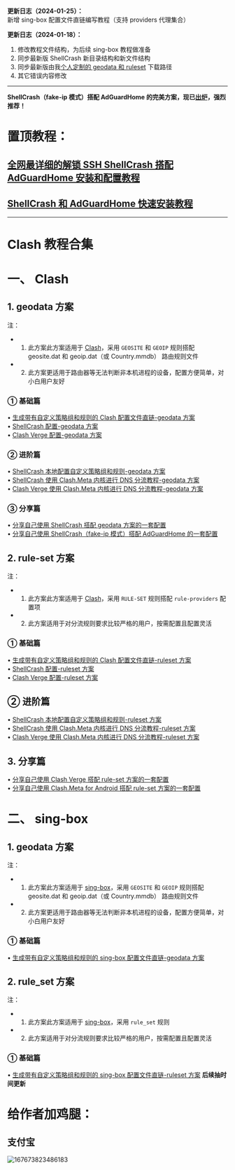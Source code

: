 **更新日志（2024-01-25）：**  
新增 sing-box 配置文件直链编写教程（支持 providers 代理集合）

**更新日志（2024-01-18）：**  
1. 修改教程文件结构，为后续 sing-box 教程做准备
2. 同步最新版 ShellCrash 新目录结构和新文件结构
3. 同步最新版由我[个人定制的 geodata 和 ruleset](https://github.com/DustinWin/ruleset_geodata) 下载路径
4. 其它错误内容修改

---
**ShellCrash（fake-ip 模式）搭配 AdGuardHome 的完美方案，现已[出炉](https://github.com/DustinWin/clash_singbox-tutorials/blob/main/%E6%95%99%E7%A8%8B%E5%90%88%E9%9B%86/Clash/%E5%88%86%E4%BA%AB%E7%AF%87/%E5%88%86%E4%BA%AB%E8%87%AA%E5%B7%B1%E4%BD%BF%E7%94%A8%20ShellCrash%EF%BC%88fake-ip%20%E6%A8%A1%E5%BC%8F%EF%BC%89%E6%90%AD%E9%85%8D%20AdGuardHome%20%E7%9A%84%E4%B8%80%E5%A5%97%E9%85%8D%E7%BD%AE.md)，强烈推荐！**

# 置顶教程：
## [全网最详细的解锁 SSH ShellCrash 搭配 AdGuardHome 安装和配置教程](https://github.com/DustinWin/clash_singbox-tutorials/blob/main/%E6%95%99%E7%A8%8B%E5%90%88%E9%9B%86/Clash/%E5%85%A8%E7%BD%91%E6%9C%80%E8%AF%A6%E7%BB%86%E7%9A%84%E8%A7%A3%E9%94%81%20SSH%20ShellCrash%20%E6%90%AD%E9%85%8D%20AdGuardHome%20%E5%AE%89%E8%A3%85%E5%92%8C%E9%85%8D%E7%BD%AE%E6%95%99%E7%A8%8B.md)
## [ShellCrash 和 AdGuardHome 快速安装教程](https://github.com/DustinWin/clash_singbox-tutorials/blob/main/%E6%95%99%E7%A8%8B%E5%90%88%E9%9B%86/ShellCrash%20%E5%92%8C%20AdGuardHome%20%E5%BF%AB%E9%80%9F%E5%AE%89%E8%A3%85%E6%95%99%E7%A8%8B.md)
---
# Clash 教程合集
# 一、 Clash
## 1. geodata 方案
注：
- 1. 此方案此方案适用于 [Clash](https://github.com/Dreamacro/clash)，采用 `GEOSITE` 和 `GEOIP` 规则搭配 geosite.dat 和 geoip.dat（或 Country.mmdb） 路由规则文件
- 2. 此方案更适用于路由器等无法判断非本机进程的设备，配置方便简单，对小白用户友好

### ① 基础篇
• [生成带有自定义策略组和规则的 Clash 配置文件直链-geodata 方案](https://github.com/DustinWin/clash_singbox-tutorials/blob/main/%E6%95%99%E7%A8%8B%E5%90%88%E9%9B%86/Clash/%E5%9F%BA%E7%A1%80%E7%AF%87/%E7%94%9F%E6%88%90%E5%B8%A6%E6%9C%89%E8%87%AA%E5%AE%9A%E4%B9%89%E7%AD%96%E7%95%A5%E7%BB%84%E5%92%8C%E8%A7%84%E5%88%99%E7%9A%84%20Clash%20%E9%85%8D%E7%BD%AE%E6%96%87%E4%BB%B6%E7%9B%B4%E9%93%BE-geodata%20%E6%96%B9%E6%A1%88.md)  
• [ShellCrash 配置-geodata 方案](https://github.com/DustinWin/clash_singbox-tutorials/blob/main/%E6%95%99%E7%A8%8B%E5%90%88%E9%9B%86/Clash/%E5%9F%BA%E7%A1%80%E7%AF%87/ShellCrash%20%E9%85%8D%E7%BD%AE-geodata%20%E6%96%B9%E6%A1%88.md)  
• [Clash Verge 配置-geodata 方案](https://github.com/DustinWin/clash_singbox-tutorials/blob/main/%E6%95%99%E7%A8%8B%E5%90%88%E9%9B%86/Clash/%E5%9F%BA%E7%A1%80%E7%AF%87/Clash%20Verge%20%E9%85%8D%E7%BD%AE-geodata%20%E6%96%B9%E6%A1%88.md)
### ② 进阶篇
• [ShellCrash 本地配置自定义策略组和规则-geodata 方案](https://github.com/DustinWin/clash_singbox-tutorials/blob/main/%E6%95%99%E7%A8%8B%E5%90%88%E9%9B%86/Clash/%E8%BF%9B%E9%98%B6%E7%AF%87/ShellCrash%20%E6%9C%AC%E5%9C%B0%E9%85%8D%E7%BD%AE%E8%87%AA%E5%AE%9A%E4%B9%89%E7%AD%96%E7%95%A5%E7%BB%84%E5%92%8C%E8%A7%84%E5%88%99-geodata%20%E6%96%B9%E6%A1%88.md)  
• [ShellCrash 使用 Clash.Meta 内核进行 DNS 分流教程-geodata 方案](https://github.com/DustinWin/clash_singbox-tutorials/blob/main/%E6%95%99%E7%A8%8B%E5%90%88%E9%9B%86/Clash/%E8%BF%9B%E9%98%B6%E7%AF%87/ShellCrash%20%E4%BD%BF%E7%94%A8%20Clash.Meta%20%E5%86%85%E6%A0%B8%E8%BF%9B%E8%A1%8C%20DNS%20%E5%88%86%E6%B5%81%E6%95%99%E7%A8%8B-geodata%20%E6%96%B9%E6%A1%88.md)  
• [Clash Verge 使用 Clash.Meta 内核进行 DNS 分流教程-geodata 方案](https://github.com/DustinWin/clash_singbox-tutorials/blob/main/%E6%95%99%E7%A8%8B%E5%90%88%E9%9B%86/Clash/%E8%BF%9B%E9%98%B6%E7%AF%87/Clash%20Verge%20%E4%BD%BF%E7%94%A8%20Clash.Meta%20%E5%86%85%E6%A0%B8%E8%BF%9B%E8%A1%8C%20DNS%20%E5%88%86%E6%B5%81%E6%95%99%E7%A8%8B-geodata%20%E6%96%B9%E6%A1%88.md)
### ③ 分享篇
• [分享自己使用 ShellCrash 搭配 geodata 方案的一套配置](https://github.com/DustinWin/clash_singbox-tutorials/blob/main/%E6%95%99%E7%A8%8B%E5%90%88%E9%9B%86/Clash/%E5%88%86%E4%BA%AB%E7%AF%87/%E5%88%86%E4%BA%AB%E8%87%AA%E5%B7%B1%E4%BD%BF%E7%94%A8%20ShellCrash%20%E6%90%AD%E9%85%8D%20geodata%20%E6%96%B9%E6%A1%88%E7%9A%84%E4%B8%80%E5%A5%97%E9%85%8D%E7%BD%AE.md)  
• [分享自己使用 ShellCrash（fake-ip 模式）搭配 AdGuardHome 的一套配置](https://github.com/DustinWin/clash_singbox-tutorials/blob/main/%E6%95%99%E7%A8%8B%E5%90%88%E9%9B%86/Clash/%E5%88%86%E4%BA%AB%E7%AF%87/%E5%88%86%E4%BA%AB%E8%87%AA%E5%B7%B1%E4%BD%BF%E7%94%A8%20ShellCrash%EF%BC%88fake-ip%20%E6%A8%A1%E5%BC%8F%EF%BC%89%E6%90%AD%E9%85%8D%20AdGuardHome%20%E7%9A%84%E4%B8%80%E5%A5%97%E9%85%8D%E7%BD%AE.md)
## 2. rule-set 方案
注：
- 1. 此方案此方案适用于 [Clash](https://github.com/Dreamacro/clash)，采用 `RULE-SET` 规则搭配 `rule-providers` 配置项
- 2. 此方案适用于对分流规则要求比较严格的用户，按需配置且配置灵活

### ① 基础篇
• [生成带有自定义策略组和规则的 Clash 配置文件直链-ruleset 方案](https://github.com/DustinWin/clash_singbox-tutorials/blob/main/%E6%95%99%E7%A8%8B%E5%90%88%E9%9B%86/Clash/%E5%9F%BA%E7%A1%80%E7%AF%87/%E7%94%9F%E6%88%90%E5%B8%A6%E6%9C%89%E8%87%AA%E5%AE%9A%E4%B9%89%E7%AD%96%E7%95%A5%E7%BB%84%E5%92%8C%E8%A7%84%E5%88%99%E7%9A%84%20Clash%20%E9%85%8D%E7%BD%AE%E6%96%87%E4%BB%B6%E7%9B%B4%E9%93%BE-ruleset%20%E6%96%B9%E6%A1%88.md)  
• [ShellCrash 配置-ruleset 方案](https://github.com/DustinWin/clash_singbox-tutorials/blob/main/%E6%95%99%E7%A8%8B%E5%90%88%E9%9B%86/Clash/%E5%9F%BA%E7%A1%80%E7%AF%87/ShellCrash%20%E9%85%8D%E7%BD%AE-ruleset%20%E6%96%B9%E6%A1%88.md)  
• [Clash Verge 配置-ruleset 方案](https://github.com/DustinWin/clash_singbox-tutorials/blob/main/%E6%95%99%E7%A8%8B%E5%90%88%E9%9B%86/Clash/%E5%9F%BA%E7%A1%80%E7%AF%87/Clash%20Verge%20%E9%85%8D%E7%BD%AE-ruleset%20%E6%96%B9%E6%A1%88.md)
## ② 进阶篇
• [ShellCrash 本地配置自定义策略组和规则-ruleset 方案](https://github.com/DustinWin/clash_singbox-tutorials/blob/main/%E6%95%99%E7%A8%8B%E5%90%88%E9%9B%86/Clash/%E8%BF%9B%E9%98%B6%E7%AF%87/ShellCrash%20%E6%9C%AC%E5%9C%B0%E9%85%8D%E7%BD%AE%E8%87%AA%E5%AE%9A%E4%B9%89%E7%AD%96%E7%95%A5%E7%BB%84%E5%92%8C%E8%A7%84%E5%88%99-ruleset%20%E6%96%B9%E6%A1%88.md)  
• [ShellCrash 使用 Clash.Meta 内核进行 DNS 分流教程-ruleset 方案](https://github.com/DustinWin/clash_singbox-tutorials/blob/main/%E6%95%99%E7%A8%8B%E5%90%88%E9%9B%86/Clash/%E8%BF%9B%E9%98%B6%E7%AF%87/ShellCrash%20%E4%BD%BF%E7%94%A8%20Clash.Meta%20%E5%86%85%E6%A0%B8%E8%BF%9B%E8%A1%8C%20DNS%20%E5%88%86%E6%B5%81%E6%95%99%E7%A8%8B-ruleset%20%E6%96%B9%E6%A1%88.md)  
• [Clash Verge 使用 Clash.Meta 内核进行 DNS 分流教程-ruleset 方案](https://github.com/DustinWin/clash_singbox-tutorials/blob/main/%E6%95%99%E7%A8%8B%E5%90%88%E9%9B%86/Clash/%E8%BF%9B%E9%98%B6%E7%AF%87/Clash%20Verge%20%E4%BD%BF%E7%94%A8%20Clash.Meta%20%E5%86%85%E6%A0%B8%E8%BF%9B%E8%A1%8C%20DNS%20%E5%88%86%E6%B5%81%E6%95%99%E7%A8%8B-ruleset%20%E6%96%B9%E6%A1%88.md)
## 3. 分享篇
• [分享自己使用 Clash Verge 搭配 rule-set 方案的一套配置](https://github.com/DustinWin/clash_singbox-tutorials/blob/main/%E6%95%99%E7%A8%8B%E5%90%88%E9%9B%86/Clash/%E5%88%86%E4%BA%AB%E7%AF%87/%E5%88%86%E4%BA%AB%E8%87%AA%E5%B7%B1%E4%BD%BF%E7%94%A8%20Clash%20Verge%20%E6%90%AD%E9%85%8D%20rule-set%20%E6%96%B9%E6%A1%88%E7%9A%84%E4%B8%80%E5%A5%97%E9%85%8D%E7%BD%AE.md)  
• [分享自己使用 Clash.Meta for Android 搭配 rule-set 方案的一套配置](https://github.com/DustinWin/clash_singbox-tutorials/blob/main/%E6%95%99%E7%A8%8B%E5%90%88%E9%9B%86/Clash/%E5%88%86%E4%BA%AB%E7%AF%87/%E5%88%86%E4%BA%AB%E8%87%AA%E5%B7%B1%E4%BD%BF%E7%94%A8%20Clash.Meta%20for%20Android%20%E6%90%AD%E9%85%8D%20rule-set%20%E6%96%B9%E6%A1%88%E7%9A%84%E4%B8%80%E5%A5%97%E9%85%8D%E7%BD%AE.md)
# 二、 sing-box
## 1. geodata 方案
注：
- 1. 此方案此方案适用于 [sing-box](https://github.com/SagerNet/sing-box)，采用 `GEOSITE` 和 `GEOIP` 规则搭配 geosite.dat 和 geoip.dat（或 Country.mmdb） 路由规则文件
- 2. 此方案更适用于路由器等无法判断非本机进程的设备，配置方便简单，对小白用户友好

### ① 基础篇
• [生成带有自定义策略组和规则的 sing-box 配置文件直链-geodata 方案](https://github.com/DustinWin/clash_singbox-tutorials/blob/main/%E6%95%99%E7%A8%8B%E5%90%88%E9%9B%86/sing-box/%E5%9F%BA%E7%A1%80%E7%AF%87/%E7%94%9F%E6%88%90%E5%B8%A6%E6%9C%89%E8%87%AA%E5%AE%9A%E4%B9%89%E7%AD%96%E7%95%A5%E7%BB%84%E5%92%8C%E8%A7%84%E5%88%99%E7%9A%84%20sing-box%20%E9%85%8D%E7%BD%AE%E6%96%87%E4%BB%B6%E7%9B%B4%E9%93%BE-geodata%20%E6%96%B9%E6%A1%88.md)
## 2. rule_set 方案
注：
- 1. 此方案此方案适用于 [sing-box](https://github.com/SagerNet/sing-box)，采用 `rule_set` 规则
- 2. 此方案适用于对分流规则要求比较严格的用户，按需配置且配置灵活

### ① 基础篇
• [生成带有自定义策略组和规则的 sing-box 配置文件直链-ruleset 方案](https://github.com/DustinWin/clash_singbox-tutorials/blob/main/%E6%95%99%E7%A8%8B%E5%90%88%E9%9B%86/sing-box/%E5%9F%BA%E7%A1%80%E7%AF%87/%E7%94%9F%E6%88%90%E5%B8%A6%E6%9C%89%E8%87%AA%E5%AE%9A%E4%B9%89%E7%AD%96%E7%95%A5%E7%BB%84%E5%92%8C%E8%A7%84%E5%88%99%E7%9A%84%20sing-box%20%E9%85%8D%E7%BD%AE%E6%96%87%E4%BB%B6%E7%9B%B4%E9%93%BE-ruleset%20%E6%96%B9%E6%A1%88.md)
**后续抽时间更新**
# 给作者加鸡腿：
## 支付宝
![167673823486183](https://user-images.githubusercontent.com/45238096/219877760-b385af34-ebbd-438e-a31f-cd2b985047bb.png)

